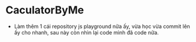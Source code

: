 # CaculatorByMe

- Làm thêm 1 cái repository js playground nữa ấy, vừa học vừa commit lên ấy cho nhanh, sau này còn nhìn lại code mình đã code nữa.
